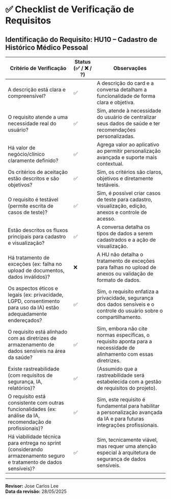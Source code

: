# ✅ Checklist de Verificação de Requisitos

**Identificação do Requisito:** HU10 – Cadastro de Histórico Médico Pessoal
--------------------------------------------------------------------------------------------------------------
| Critério de Verificação                                              | Status (✅ / ❌ / ?)         | Observações                                                                                                    |
|----------------------------------------------------------------------|-----------------------|----------------------------------------------------------------------------------------------------------------|
| A descrição está clara e compreensível?                              | ✅                    | A descrição do card e a conversa detalham a funcionalidade de forma clara e objetiva.                           |
| O requisito atende a uma necessidade real do usuário?                | ✅                    | Sim, atende à necessidade do usuário de centralizar seus dados de saúde e ter recomendações personalizadas.    |
| Há valor de negócio/clínico claramente definido?                     | ✅                    | Agrega valor ao aplicativo ao permitir personalização avançada e suporte mais contextual.                       |
| Os critérios de aceitação estão descritos e são objetivos?           | ✅                    | Sim, os critérios são claros, objetivos e diretamente testáveis.                                               |
| O requisito é testável (permite escrita de casos de teste)?          | ✅                    | Sim, é possível criar casos de teste para cadastro, visualização, edição, anexos e controle de acesso.           |
| Estão descritos os fluxos principais para cadastro e visualização?   | ✅                    | A conversa detalha os tipos de dados a serem cadastrados e a ação de visualização.                             |
| Há tratamento de exceções (ex: falha no upload de documentos, dados inválidos)? | ❌                    | A HU não detalha o tratamento de exceções para falhas no upload de anexos ou validação de formato de dados.   |
| Os aspectos éticos e legais (ex: privacidade, LGPD, consentimento para uso da IA) estão adequadamente endereçados? | ✅                    | Sim, o requisito enfatiza a privacidade, segurança dos dados sensíveis e o controle do usuário sobre o compartilhamento. |
| O requisito está alinhado com as diretrizes de armazenamento de dados sensíveis na área da saúde? | ✅                    | Sim, embora não cite normas específicas, o requisito aponta para a necessidade de alinhamento com essas diretrizes. |
| Existe rastreabilidade (com requisitos de segurança, IA, relatórios)? | ✅                    | (Assumido que a rastreabilidade será estabelecida com a gestão de requisitos do projeto).                      |
| O requisito está consistente com outras funcionalidades (ex: análise da IA, recomendação de profissionais)? | ✅                    | Sim, este requisito é fundamental para habilitar a personalização avançada da IA e para futuras integrações profissionais. |
| Há viabilidade técnica para entrega no sprint (considerando armazenamento seguro e tratamento de dados sensíveis)? | ✅                    | Sim, tecnicamente viável, mas requer uma atenção especial à arquitetura de segurança de dados sensíveis.        |
--------------------------------------------------------------------------------------------------------------

**Revisor:** Jose Carlos Lee  
**Data da revisão:** 28/05/2025
